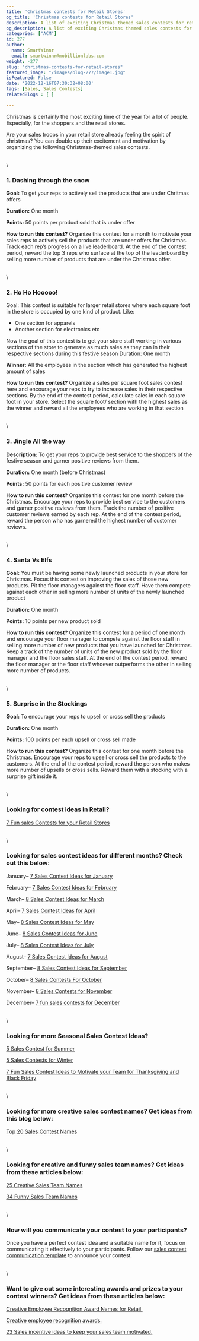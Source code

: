 ```yaml
---
title: 'Christmas contests for Retail Stores'
og_title: 'Christmas contests for Retail Stores'
description: A list of exciting Christmas themed sales contests for retail stores
og_description: A list of exciting Christmas themed sales contests for retail stores
categories: ["ACM"]
id: 277
author:
  name: SmartWinnr
  email: smartwinnr@mobillionlabs.com
weight: -277
slug: "christmas-contests-for-retail-stores"
featured_image: "/images/blog-277/image1.jpg"
isFeatured: False
date: '2022-12-16T07:30:32+08:00'
tags: [Sales, Sales Contests]
relatedBlogs : [ ]

---
```


Christmas is certainly the most exciting time of the year for a lot of people. Especially, for the shoppers and the retail stores.

Are your sales troops in your retail store already feeling the spirit of christmas? You can double up their excitement and motivation by organizing the following Christmas-themed sales contests. 

\
\

### **1. Dashing through the snow**

**Goal:** To get your reps to actively sell the products that are under Chritmas offers 

**Duration:** One month

**Points:** 50 points per product sold that is under offer

**How to run this contest?** Organize this contest for a month to motivate your sales reps to actively sell the products that are under offers for Christmas. Track each rep’s progress on a live leaderboard. At the end of the contest period, reward the top 3 reps who surface at the top of the leaderboard by selling more number of products that are under the Christmas offer. 

\
\

### **2. Ho Ho Hooooo!**

Goal: This contest is suitable for larger retail stores where each square foot in the store is occupied by one kind of product. Like:

* One section for apparels
* Another section for electronics etc

Now the goal of this contest is to get your store staff working in various sections of the store to generate as much sales as they can in their respective sections during this festive season
Duration: One month

**Winner:** All the employees in the section which has generated the highest amount of sales

**How to run this contest?** Organize a sales per square foot sales contest here and encourage your reps to try to increase sales in their respective sections. By the end of the contest period, calculate sales in each square foot in your store. Select the square foot/ section with the highest sales as the winner and reward all the employees who are working in that section

\
\

### **3. Jingle All the way**

**Description:** To get your reps to provide best service to the shoppers of the festive season and garner positive reviews from them.

**Duration:** One month (before Christmas)

**Points:** 50 points for each positive customer review

**How to run this contest?** Organize this contest for one month before the Christmas. Encourage your reps to provide best service to the customers and garner positive reviews from them. Track the number of positive customer reviews earned by each rep. At the end of the contest period, reward the person who has garnered the highest number of customer reviews.

\
\

### **4. Santa Vs Elfs**

**Goal:** You must be having some newly launched products in your store for Christmas. Focus this contest on improving the sales of those new products. Pit the floor managers against the floor staff. Have them compete against each other in selling more number of units of the newly launched product

**Duration:** One month

**Points:** 10 points per new product sold

**How to run this contest?** Organize this contest for a period of one month and encourage your floor manager to compete against the floor staff in selling more number of new products that you have launched for Christmas. Keep a track of the number of units of the new product sold by the floor manager and the floor sales staff. At the end of the contest period, reward the floor manager or the floor staff whoever outperforms the other in selling more number of products.

\
\

### **5. Surprise in the Stockings**

**Goal:** To encourage your reps to upsell or cross sell the products

**Duration:** One month

**Points:** 100 points per each upsell or cross sell made

**How to run this contest?** Organize this contest for one month before the Christmas. Encourage your reps to upsell or cross sell the products to the customers. At the end of the contest period, reward the person who makes more number of upsells or cross sells. Reward them with a stocking with a surprise gift inside it.

\
\

### Looking for contest ideas in Retail?

[7 Fun sales Contests for your Retail Stores](https://www.smartwinnr.com/post/7-fun-sales-contests-for-retail-stores/)

\
\

### Looking for sales contest ideas for different months? Check out this below:

January– [7 Sales Contest Ideas for January](https://www.smartwinnr.com/post/7-sales-contest-ideas-for-january/)

February– [7 Sales Contest Ideas for February](https://www.smartwinnr.com/post/7-sales-contest-ideas-for-february/)

March– [8 Sales Contest Ideas for March](https://www.smartwinnr.com/post/8-sales-contest-ideas-for-march/)

April– [7 Sales Contest Ideas for April](https://www.smartwinnr.com/post/7-sales-contest-ideas-for-april/)

May– [8 Sales Contest Ideas for May](https://www.smartwinnr.com/post/8-sales-contest-ideas-for-may/)

June– [8 Sales Contest Ideas for June](https://www.smartwinnr.com/post/8-sales-contest-ideas-for-june/)

July– [8 Sales Contest Ideas for July](https://www.smartwinnr.com/post/8-sales-contest-ideas-for-july-2021/)

August– [7 Sales Contest Ideas for August](https://www.smartwinnr.com/post/7-sales-contest-ideas-for-august/)

September– [8 Sales Contest Ideas for September](https://www.smartwinnr.com/post/8-sales-contest-ideas-for-september/)

October– [8 Sales Contests For October](https://www.smartwinnr.com/post/8-sales-contests-for-october/)

November– [8 Sales Contests for November](https://www.smartwinnr.com/post/8-sales-contests-for-november/)

December– [7 fun sales contests for December](https://www.smartwinnr.com/post/7-fun-sales-contests-for-december/)

\
\

### Looking for more Seasonal Sales Contest Ideas?

[5 Sales Contest for Summer](https://www.smartwinnr.com/post/5-sales-contest-for-summer/)

[5 Sales Contests for Winter](https://www.smartwinnr.com/post/sales-contests-for-winter/)

[7 Fun Sales Contest Ideas to Motivate your Team for Thanksgiving and Black Friday](https://www.smartwinnr.com/post/7-fun-sales-contest-ideas-to-motivate-your-team-for-thanksgiving-and-black-friday/)

\
\

### Looking for more creative sales contest names? Get ideas from this blog below:

[Top 20 Sales Contest Names](https://www.smartwinnr.com/post/top-20-sales-contest-names/)

\
\

### Looking for creative and funny sales team names? Get ideas from these articles below:

[25 Creative Sales Team Names](https://www.smartwinnr.com/post/25-creative-sales-team-names/)

[34 Funny Sales Team Names](https://www.smartwinnr.com/post/funny-sales-team-names/)

\
\

### How will you communicate your contest to your participants?

Once you have a perfect contest idea and a suitable name for it, focus on communicating it effectively to your participants. Follow our [sales contest communication template](https://www.smartwinnr.com/post/sales-contest-communication-template/) to announce your contest.

\
\

### Want to give out some interesting awards and prizes to your contest winners? Get ideas from these articles below:

[Creative Employee Recognition Award Names for Retail.](https://www.smartwinnr.com/post/creative-employee-recognition-award-names-for-retail/)

[Creative employee recognition awards.](https://www.smartwinnr.com/post/creative-employee-recognition-award-names/)

[23 Sales incentive ideas to keep your sales team motivated.](https://www.smartwinnr.com/post/sales-incentive-ideas-to-keep-your-sales-team-motivated/)
